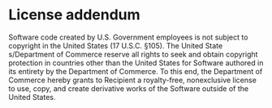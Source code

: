 # License addendum

Software code created by U.S. Government employees is not subject to
copyright in the United States (17 U.S.C. §105). The United State
s/Department of Commerce reserve all rights to seek and obtain copyright
protection in countries other than the United States for Software authored
in its entirety by the Department of Commerce. To this end, the Department
of Commerce hereby grants to Recipient a royalty-free, nonexclusive license
to use, copy, and create derivative works of the Software outside of the
United States.

